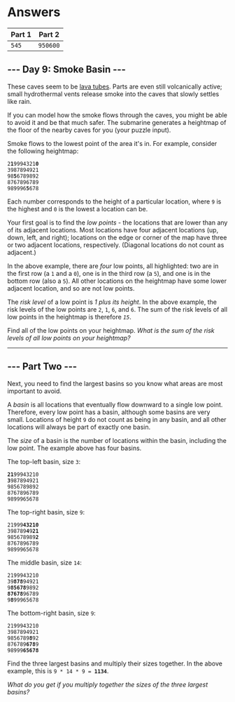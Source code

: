 # Answers

| Part 1 |  Part 2  |
| ------ | -------- |
|  `545` | `950600` |

## --- Day 9: Smoke Basin ---

These caves seem to be [lava tubes](https://en.wikipedia.org/wiki/Lava_tube). Parts are even still volcanically active; small hydrothermal vents release smoke into the caves that slowly settles like rain.

If you can model how the smoke flows through the caves, you might be able to avoid it and be that much safer. The submarine generates a heightmap of the floor of the nearby caves for you (your puzzle input).

Smoke flows to the lowest point of the area it's in. For example, consider the following heightmap:

<!--
    2199943210
    3987894921
    9856789892
    8767896789
    9899965678
-->
<pre><code>2<b>1</b>9994321<b>0</b>
3987894921
98<b>5</b>6789892
8767896789
989996<b>5</b>678
</code></pre>

Each number corresponds to the height of a particular location, where `9` is the highest and `0` is the lowest a location can be.

Your first goal is to find the _low points_ - the locations that are lower than any of its adjacent locations. Most locations have four adjacent locations (up, down, left, and right); locations on the edge or corner of the map have three or two adjacent locations, respectively. (Diagonal locations do not count as adjacent.)

In the above example, there are _four_ low points, all highlighted: two are in the first row (a `1` and a `0`), one is in the third row (a `5`), and one is in the bottom row (also a `5`). All other locations on the heightmap have some lower adjacent location, and so are not low points.

The _risk level_ of a low point is _1 plus its height_. In the above example, the risk levels of the low points are `2`, `1`, `6`, and `6`. The sum of the risk levels of all low points in the heightmap is therefore _`15`_.

Find all of the low points on your heightmap. _What is the sum of the risk levels of all low points on your heightmap?_

---

## --- Part Two ---

Next, you need to find the largest basins so you know what areas are most important to avoid.

A _basin_ is all locations that eventually flow downward to a single low point. Therefore, every low point has a basin, although some basins are very small. Locations of height `9` do not count as being in any basin, and all other locations will always be part of exactly one basin.

The _size_ of a basin is the number of locations within the basin, including the low point. The example above has four basins.

The top-left basin, size `3`:

<!--
    2199943210
    3987894921
    9856789892
    8767896789
    9899965678
-->
<pre><code><b>21</b>99943210
<b>3</b>987894921
9856789892
8767896789
9899965678
</code></pre>

The top-right basin, size `9`:

<!--
    2199943210
    3987894921
    9856789892
    8767896789
    9899965678
-->
<pre><code>21999<b>43210</b>
398789<b>4</b>9<b>21</b>
985678989<b>2</b>
8767896789
9899965678
</code></pre>

The middle basin, size `14`:

<!--
    2199943210
    3987894921
    9856789892
    8767896789
    9899965678
-->
<pre><code>2199943210
39<b>878</b>94921
9<b>85678</b>9892
<b>87678</b>96789
9<b>8</b>99965678
</code></pre>

The bottom-right basin, size `9`:

<!--
    2199943210
    3987894921
    9856789892
    8767896789
    9899965678
-->
<pre><code>2199943210
3987894921
9856789<b>8</b>92
876789<b>678</b>9
98999<b>65678</b>
</code></pre>

Find the three largest basins and multiply their sizes together. In the above example, this is <code>9 \* 14 \* 9 = <b>1134</b></code>.

_What do you get if you multiply together the sizes of the three largest basins?_
